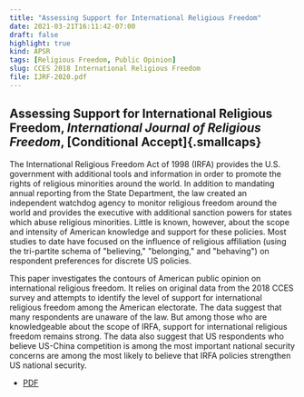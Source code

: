 ```yaml
---
title: "Assessing Support for International Religious Freedom"
date: 2021-03-21T16:11:42-07:00
draft: false
highlight: true
kind: APSR
tags: [Religious Freedom, Public Opinion]
slug: CCES 2018 International Religious Freedom
file: IJRF-2020.pdf
---
```


## Assessing Support for International Religious Freedom, *International Journal of Religious Freedom*, [Conditional Accept]{.smallcaps}

The International Religious Freedom Act of 1998 (IRFA) provides the U.S. government with additional tools and information in order to promote the rights of religious minorities around the world. In addition to mandating annual reporting from the State Department, the law created an independent watchdog agency to monitor religious freedom around the world and provides the executive with additional sanction powers for states which abuse religious minorities. Little is known, however, about the scope and intensity of American knowledge and support for these policies. Most studies to date have focused on the influence of religious affiliation (using the tri-partite schema of "believing," "belonging," and "behaving") on respondent preferences for discrete US policies.

This paper investigates the contours of American public opinion on international religious freedom. It relies on original data from the 2018 CCES survey and attempts to identify the level of support for international religious freedom among the American electorate. The data suggest that many respondents are unaware of the law. But among those who are knowledgeable about the scope of IRFA, support for international religious freedom remains strong. The data also suggest that US respondents who believe US-China competition is among the most important national security concerns are among the most likely to believe that IRFA policies strengthen US national security.

+ [PDF](/static/IJRF-2020.pdf)